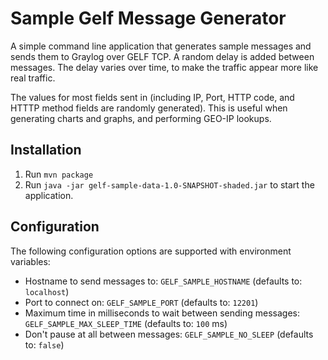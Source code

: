 # Sample Gelf Message Generator
A simple command line application that generates sample messages and sends them to Graylog over GELF TCP.
A random delay is added between messages. The delay varies over time, to make the traffic appear more like
real traffic. 

The values for most fields sent in (including IP, Port, HTTP code, and HTTTP method fields are randomly generated). 
This is useful when generating charts and graphs, and performing GEO-IP lookups.

## Installation
1) Run `mvn package`
2) Run `java -jar gelf-sample-data-1.0-SNAPSHOT-shaded.jar` to start the application.  

## Configuration
The following configuration options are supported with environment variables:


* Hostname to send messages to: `GELF_SAMPLE_HOSTNAME` (defaults to: `localhost`)
* Port to connect on: `GELF_SAMPLE_PORT` (defaults to: `12201`)
* Maximum time in milliseconds to wait between sending messages: `GELF_SAMPLE_MAX_SLEEP_TIME` (defaults to: `100` ms)
* Don't pause at all between messages: `GELF_SAMPLE_NO_SLEEP` (defaults to: `false`)
